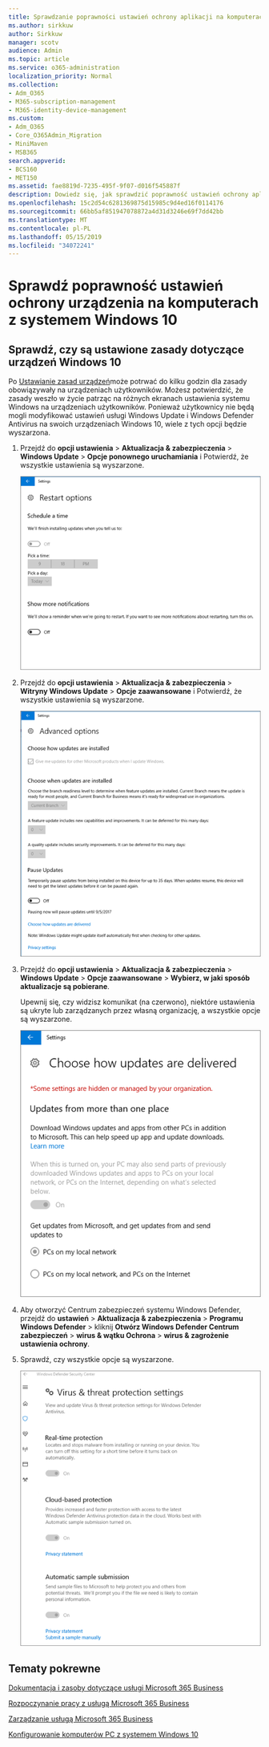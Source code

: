 ```yaml
---
title: Sprawdzanie poprawności ustawień ochrony aplikacji na komputerach z systemem Windows 10
ms.author: sirkkuw
author: Sirkkuw
manager: scotv
audience: Admin
ms.topic: article
ms.service: o365-administration
localization_priority: Normal
ms.collection:
- Adm_O365
- M365-subscription-management
- M365-identity-device-management
ms.custom:
- Adm_O365
- Core_O365Admin_Migration
- MiniMaven
- MSB365
search.appverid:
- BCS160
- MET150
ms.assetid: fae8819d-7235-495f-9f07-d016f545887f
description: Dowiedz się, jak sprawdzić poprawność ustawień ochrony aplikacji Microsoft 365 Business w urządzeniach 10 systemu Windows.
ms.openlocfilehash: 15c2d54c6281369875d15985c9d4ed16f0114176
ms.sourcegitcommit: 66bb5af851947078872a4d31d3246e69f7dd42bb
ms.translationtype: MT
ms.contentlocale: pl-PL
ms.lasthandoff: 05/15/2019
ms.locfileid: "34072241"
---
```

# <a name="validate-device-protection-settings-on-windows-10-pcs"></a>Sprawdź poprawność ustawień ochrony urządzenia na komputerach z systemem Windows 10

## <a name="verify-that-windows-10-device-policies-are-set"></a>Sprawdź, czy są ustawione zasady dotyczące urządzeń Windows 10

Po [Ustawianie zasad urządzeń](protection-settings-for-windows-10-pcs.md)może potrwać do kilku godzin dla zasady obowiązywały na urządzeniach użytkowników. Możesz potwierdzić, że zasady weszło w życie patrząc na różnych ekranach ustawienia systemu Windows na urządzeniach użytkowników. Ponieważ użytkownicy nie będą mogli modyfikować ustawień usługi Windows Update i Windows Defender Antivirus na swoich urządzeniach Windows 10, wiele z tych opcji będzie wyszarzona.
  
1. Przejdź do **opcji ustawienia** \> **Aktualizacja &amp; zabezpieczenia** \> **Windows Update** \> **Opcje ponownego uruchamiania** i Potwierdź, że wszystkie ustawienia są wyszarzone. 
    
    ![Wszystkie opcje ponownego uruchomienia są wyszarzone.](media/31308da9-18b0-47c5-bbf6-d5fa6747c376.png)
  
2. Przejdź do **opcji ustawienia** \> **Aktualizacja &amp; zabezpieczenia** \> **Witryny Windows Update** \> **Opcje zaawansowane** i Potwierdź, że wszystkie ustawienia są wyszarzone. 
    
    ![Opcje zaawansowane systemu Windows aktualizacje są wyszarzone.](media/049cf281-d503-4be9-898b-c0a3286c7fc2.png)
  
3. Przejdź do **opcji ustawienia** \> **Aktualizacja &amp; zabezpieczenia** \> **Windows Update** \> **Opcje zaawansowane** \> **Wybierz, w jaki sposób aktualizacje są pobierane**.
    
    Upewnij się, czy widzisz komunikat (na czerwono), niektóre ustawienia są ukryte lub zarządzanych przez własną organizację, a wszystkie opcje są wyszarzone.
    
    ![Wybierz sposób dostarczane są aktualizacje strony wskazuje ustawienia są ukryte lub zarządzanych przez własną organizację.](media/6b3e37c5-da41-4afd-9983-b4f406216b59.png)
  
4. Aby otworzyć Centrum zabezpieczeń systemu Windows Defender, przejdź do **ustawień** \> **Aktualizacja &amp; zabezpieczenia** \> **Programu Windows Defender** \> kliknij **Otwórz Windows Defender Centrum zabezpieczeń** \> **wirus &amp; wątku Ochrona** \> **wirus &amp; zagrożenie ustawienia ochrony**. 
    
5. Sprawdź, czy wszystkie opcje są wyszarzone. 
    
    ![Ustawienia ochrony wirusów i zagrożeń są wyszarzone.](media/9ca68d40-a5d9-49d7-92a4-c581688b5926.png)
  
## <a name="related-topics"></a>Tematy pokrewne

[Dokumentacja i zasoby dotyczące usługi Microsoft 365 Business](https://go.microsoft.com/fwlink/p/?linkid=853701)
  
[Rozpoczynanie pracy z usługą Microsoft 365 Business](microsoft-365-business-overview.md)
  
[Zarządzanie usługą Microsoft 365 Business](manage.md)
  
[Konfigurowanie komputerów PC z systemem Windows 10](protection-settings-for-windows-10-pcs.md)
  

